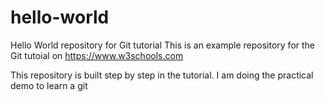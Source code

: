 # hello-world
Hello World repository for Git tutorial
This is an example repository for the Git tutoial on https://www.w3schools.com

This repository is built step by step in the tutorial. I am doing the practical demo to learn a git 